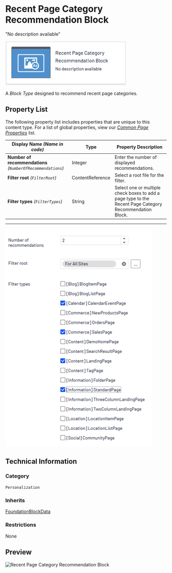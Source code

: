# Recent Page Category Recommendation Block
"No description available"

![Recent Page Category Recommendation Block](Screenshots/Recent%20Page%20Category%20Recommendation%20Block%20-%20icon.png)


A *Block Type* designed to recommend recent page categories.

## Property List
The following property list includes properties that are unique to this content type. For a list of global properties, view our [*Common Page Properties*](./Common%20Page%20Properties.md) list.

Display Name *(Name in code)* | Type | Property Description
--------------|------|---------------
**Number of recommendations** *(`NumberOfRecommendations`)* | Integer | Enter the number of displayed recommendations.
**Filter root** *(`FilterRoot`)* | ContentReference | Select a root file for the filter.
**Filter types** *(`FilterTypes`)* | String | Select one or multiple check boxes to add a page type to the Recent Page Category Recommendation Block.

** **
![Recent Page Category Recommendation Block - Content tab](Screenshots/Recent%20Page%20Category%20Recommendation%20Block%20-%20Content%20tab.png)

## Technical Information

### Category
`Personalization`

### Inherits
[FoundationBlockData](#)

### Restrictions
None

## Preview
![Recent Page Category Recommendation Block](Screenshots/Recent%20Page%20Category%20Recommendation%20Block%20-%20Preview.png)

